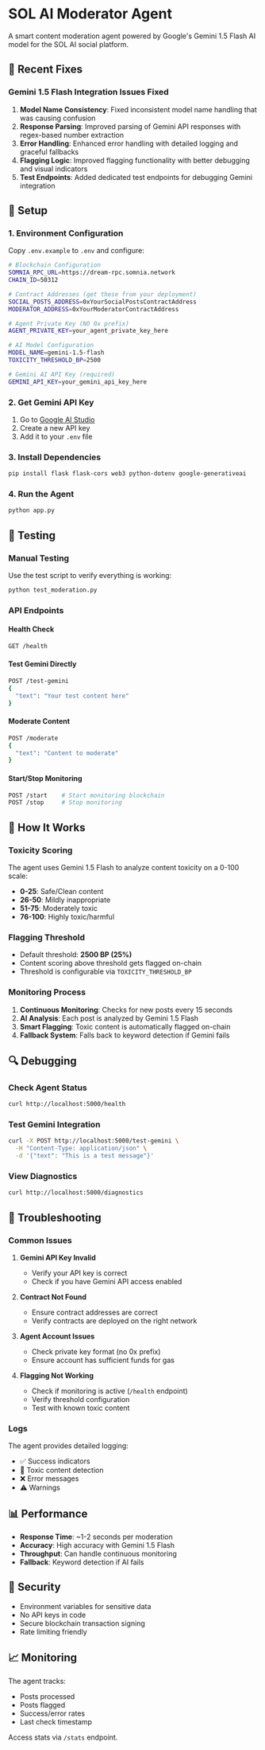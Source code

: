 # SOL AI Moderator Agent

A smart content moderation agent powered by Google's Gemini 1.5 Flash AI model for the SOL AI social platform.

## 🔧 Recent Fixes

### Gemini 1.5 Flash Integration Issues Fixed

1. **Model Name Consistency**: Fixed inconsistent model name handling that was causing confusion
2. **Response Parsing**: Improved parsing of Gemini API responses with regex-based number extraction
3. **Error Handling**: Enhanced error handling with detailed logging and graceful fallbacks
4. **Flagging Logic**: Improved flagging functionality with better debugging and visual indicators
5. **Test Endpoints**: Added dedicated test endpoints for debugging Gemini integration

## 🚀 Setup

### 1. Environment Configuration

Copy `.env.example` to `.env` and configure:

```bash
# Blockchain Configuration
SOMNIA_RPC_URL=https://dream-rpc.somnia.network
CHAIN_ID=50312

# Contract Addresses (get these from your deployment)
SOCIAL_POSTS_ADDRESS=0xYourSocialPostsContractAddress
MODERATOR_ADDRESS=0xYourModeratorContractAddress

# Agent Private Key (NO 0x prefix)
AGENT_PRIVATE_KEY=your_agent_private_key_here

# AI Model Configuration
MODEL_NAME=gemini-1.5-flash
TOXICITY_THRESHOLD_BP=2500

# Gemini AI API Key (required)
GEMINI_API_KEY=your_gemini_api_key_here
```

### 2. Get Gemini API Key

1. Go to [Google AI Studio](https://makersuite.google.com/app/apikey)
2. Create a new API key
3. Add it to your `.env` file

### 3. Install Dependencies

```bash
pip install flask flask-cors web3 python-dotenv google-generativeai
```

### 4. Run the Agent

```bash
python app.py
```

## 🧪 Testing

### Manual Testing

Use the test script to verify everything is working:

```bash
python test_moderation.py
```

### API Endpoints

#### Health Check
```bash
GET /health
```

#### Test Gemini Directly
```bash
POST /test-gemini
{
  "text": "Your test content here"
}
```

#### Moderate Content
```bash
POST /moderate
{
  "text": "Content to moderate"
}
```

#### Start/Stop Monitoring
```bash
POST /start    # Start monitoring blockchain
POST /stop     # Stop monitoring
```

## 🎯 How It Works

### Toxicity Scoring

The agent uses Gemini 1.5 Flash to analyze content toxicity on a 0-100 scale:

- **0-25**: Safe/Clean content
- **26-50**: Mildly inappropriate
- **51-75**: Moderately toxic
- **76-100**: Highly toxic/harmful

### Flagging Threshold

- Default threshold: **2500 BP (25%)**
- Content scoring above threshold gets flagged on-chain
- Threshold is configurable via `TOXICITY_THRESHOLD_BP`

### Monitoring Process

1. **Continuous Monitoring**: Checks for new posts every 15 seconds
2. **AI Analysis**: Each post is analyzed by Gemini 1.5 Flash
3. **Smart Flagging**: Toxic content is automatically flagged on-chain
4. **Fallback System**: Falls back to keyword detection if Gemini fails

## 🔍 Debugging

### Check Agent Status
```bash
curl http://localhost:5000/health
```

### Test Gemini Integration
```bash
curl -X POST http://localhost:5000/test-gemini \
  -H "Content-Type: application/json" \
  -d '{"text": "This is a test message"}'
```

### View Diagnostics
```bash
curl http://localhost:5000/diagnostics
```

## 🚨 Troubleshooting

### Common Issues

1. **Gemini API Key Invalid**
   - Verify your API key is correct
   - Check if you have Gemini API access enabled

2. **Contract Not Found**
   - Ensure contract addresses are correct
   - Verify contracts are deployed on the right network

3. **Agent Account Issues**
   - Check private key format (no 0x prefix)
   - Ensure account has sufficient funds for gas

4. **Flagging Not Working**
   - Check if monitoring is active (`/health` endpoint)
   - Verify threshold configuration
   - Test with known toxic content

### Logs

The agent provides detailed logging:
- ✅ Success indicators
- 🚨 Toxic content detection
- ❌ Error messages
- ⚠️ Warnings

## 📊 Performance

- **Response Time**: ~1-2 seconds per moderation
- **Accuracy**: High accuracy with Gemini 1.5 Flash
- **Throughput**: Can handle continuous monitoring
- **Fallback**: Keyword detection if AI fails

## 🔐 Security

- Environment variables for sensitive data
- No API keys in code
- Secure blockchain transaction signing
- Rate limiting friendly

## 📈 Monitoring

The agent tracks:
- Posts processed
- Posts flagged
- Success/error rates
- Last check timestamp

Access stats via `/stats` endpoint.
